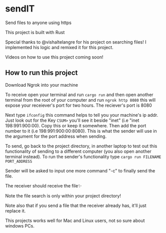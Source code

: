 # sendIT
Send files to anyone using https

This project is built with Rust

Special thanks to @vishaltelangre for his project on searching files! I implemented his logic and remixed it for this project.

Videos on how to use this project coming soon!

## How to run this project

Download Ngrok into your machine

To receive open your terminal and run `cargo run` and then open another terminal from the root of your computer and run `ngrok http 8080` this will expose your receiever's port for two hours. The reciever's port is 8080

Next type `ifconfig` this command helps to tell you your machine's ip addr. Just look out for the Key `CSUM>` you'll see it beside "inet" (i.e "inet 198:991:900:00). Copy this or keep it somewhere. Then add the port number to it (i.e 198:991:900:00:8080). This is what the sender will use in the argument for the port address when sending.

To send, go back to the project directory, in another laptop to test out this functionality of sending to a different computer (you also open another terminal instead). To run the sender's functionality type `cargo run FILENAME PORT_ADDRESS` 

Sender will be asked to input one more command "-c" to finally send the file.

The receiver should receive the file✨

Note the file search is only within your project directory!

Note also that if you send a file that the receiver already has, it'll just replace it.

This projects works well for Mac and Linux users, not so sure about windows PCs.

